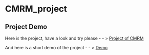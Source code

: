 # CMRM_project
## Project Demo

Here is the project, have a look and try please - - > [Project of CMRM](https://cocii.github.io/CMRM_project/)

And here is a short demo of the project - - > [Demo](https://www.youtube.com/watch?v=9BifUYXbTk8)

